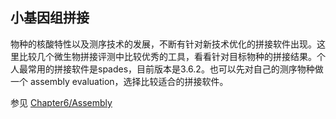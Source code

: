 ## 小基因组拼接

物种的核酸特性以及测序技术的发展，不断有针对新技术优化的拼接软件出现。这里比较几个微生物拼接评测中比较优秀的工具，看看针对目标物种的拼接结果。个人最常用的拼接软件是spades，目前版本是3.6.2。也可以先对自己的测序物种做一个 assembly evaluation，选择比较适合的拼接软件。

参见 [Chapter6/Assembly](../chapter_6/assembly.md)
